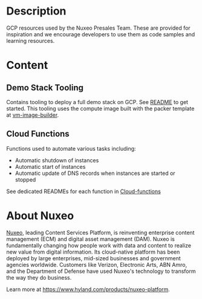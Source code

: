 # Description
GCP resources used by the Nuxeo Presales Team. These are provided for inspiration and we encourage developers to use them as code samples and learning resources.

# Content

## Demo Stack Tooling
Contains tooling to deploy a full demo stack on GCP. See [README](terraform/README.md) to get started.
This tooling uses the compute image built with the packer template at [vm-image-builder](../_COMMON/vm-image-builder/README.md).

## Cloud Functions
Functions used to automate various tasks including:
* Automatic shutdown of instances
* Automatic start of instances
* Automatic update of DNS records when instances are started or stopped

See dedicated READMEs for each function in  [Cloud-functions](cloud-functions)

# About Nuxeo
[Nuxeo](https://www.hyland.com/products/nuxeo-platform), leading Content Services Platform, is reinventing enterprise content management (ECM) and digital asset management (DAM). Nuxeo is fundamentally changing how people work with data and content to realize new value from digital information. Its cloud-native platform has been deployed by large enterprises, mid-sized businesses and government agencies worldwide. Customers like Verizon, Electronic Arts, ABN Amro, and the Department of Defense have used Nuxeo's technology to transform the way they do business.

Learn more at https://www.hyland.com/products/nuxeo-platform.
